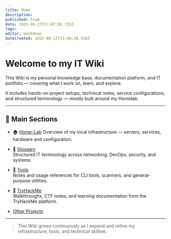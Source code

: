 ```yaml
---
title: Home
description: 
published: true
date: 2025-06-27T17:07:01.135Z
tags: 
editor: markdown
dateCreated: 2025-06-17T21:46:38.516Z
---
```


# Welcome to my IT Wiki

This Wiki is my personal knowledge base, documentation platform, and IT portfolio — covering what I work on, learn, and explore.

It includes hands-on project setups, technical notes, service configurations, and structured terminology — mostly built around my Homelab.

---

## 📁 Main Sections

- 🏠 [Home-Lab](/home-lab)
  Overview of my local infrastructure — servers, services, hardware and configuration.

- 📖 [Glossary](/Glossary)  
  Structured IT terminology across networking, DevOps, security, and systems.

- 🧰 [Tools](/Tools)  
  Notes and usage references for CLI tools, scanners, and general-purpose utilities.

- 🧠 [TryHackMe](/TryHackMe)  
  Walkthroughs, CTF notes, and learning documentation from the TryHackMe platform.

- [Other Projects](/Other-Projects)

---

> This Wiki grows continuously as I expand and refine my infrastructure, tools, and technical skillset.
